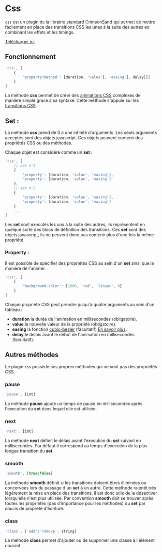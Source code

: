 # Css

`css` est un plugin de la librairie standard CrimsonSand qui permet de mettre facilement en place des transitions CSS les unes à la suite des autres en combinant les effets et les timings.

<a href="../plugins/plugin.css.js" download>Télécharger ici</a>

## Fonctionnement

```javascript
'css', [
    {
        'property|method': [duration, 'value'[, 'easing'[, delay]]]
    }
]
```

La méthode **css** permet de créer des [animations CSS](https://developer.mozilla.org/fr/docs/Web/CSS/transition)
complexes de manière simple grace à sa syntaxe.
Cette méthode s'appuie sur les [transitions CSS](https://developer.mozilla.org/fr/docs/Web/CSS/transition).

## Set :

La méthode **css** prend de 0 à une infinité d'arguments. Les seuls arguments acceptés sont des objets javascript.
Ces objets peuvent contenir des propriétés CSS ou des méthodes. 

Chaque objet est considéré comme un **set** :

```javascript
'css', [
    // set n°1
    {
        'property': [duration, 'value', 'easing'],
        'property': [duration, 'value', 'easing']
    },
    // set n°2
    {
        'property': [duration, 'value', 'easing'],
        'property': [duration, 'value', 'easing']
    }
    ...
]
```

Les **set** sont executés les uns à la suite des autres, ils représentent en quelque sorte des blocs de définition des transitions. Ces **set** sont des objets javascript, ils ne peuvent donc pas contenir plus d'une fois la même propriété.

### Property :

Il est possible de spécifier des propriétés CSS au sein d'un **set** ainsi que la manière de l'animer.

```javascript
'css', [
    {
        'background-color': [1000, 'red', 'linear', 0]
    }
]
```

Chaque propriété CSS peut prendre jusqu'à quatre arguments au sein d'un tableau :
- **duration** la durée de l'animation en millisecondes (obligatoire).
- **value** la nouvelle valeur de la propriété (obligatoire).
- **easing** la fonction [cubic-bezier](https://developer.mozilla.org/fr/docs/Web/CSS/timing-function) (facultatif) [En savoir plus](?page=beziers).
- **delay** le delais avant le début de l'animation en millisecondes (facultatif).

## Autres méthodes

Le plugin `css` possède ses propres méthodes qui ne sont pas des propriétés CSS.

### pause

```javascript
'pause', [int]
```

La méthode **pause** ajoute un temps de pause en millisecondes après l'execution du **set** dans lequel elle
est utilisée.

### next

```javascript
'next', [int]
```

La méthode **next** définit le délais avant l'execution du **set** suivant en millisecondes. Par défaut il correspond au temps d'execution de la plus longue transition du **set**.

### smooth

```javascript
'smooth', [true|false]
```

La méthode **smooth** définit si les transitions doivent êtres éliminées ou concervées lors du passage d'un
**set** à un autre. Cette méthode ralentit très légèrement la mise en place des transitions, il est donc
utile de la désactiver lorsqu'elle n'est plus utilisée. Par convention **smooth** doit se trouver après toutes
les propriétés (pas d'importance pour les méthodes) du **set** par soucis de propreté d'écriture.

### class
```javascript
'class', ['add'|'remove', string]
```

La méthode **class** permet d'ajouter ou de supprimer une classe à l'élément courant.